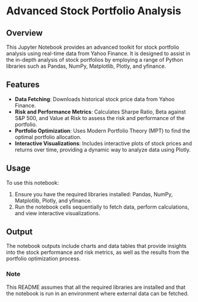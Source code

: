 
# Advanced Stock Portfolio Analysis

## Overview
This Jupyter Notebook provides an advanced toolkit for stock portfolio analysis using real-time data from Yahoo Finance. It is designed to assist in the in-depth analysis of stock portfolios by employing a range of Python libraries such as Pandas, NumPy, Matplotlib, Plotly, and yfinance.

## Features
- **Data Fetching**: Downloads historical stock price data from Yahoo Finance.
- **Risk and Performance Metrics**: Calculates Sharpe Ratio, Beta against S&P 500, and Value at Risk to assess the risk and performance of the portfolio.
- **Portfolio Optimization**: Uses Modern Portfolio Theory (MPT) to find the optimal portfolio allocation.
- **Interactive Visualizations**: Includes interactive plots of stock prices and returns over time, providing a dynamic way to analyze data using Plotly.

## Usage
To use this notebook:
1. Ensure you have the required libraries installed: Pandas, NumPy, Matplotlib, Plotly, and yfinance.
2. Run the notebook cells sequentially to fetch data, perform calculations, and view interactive visualizations.

## Output
The notebook outputs include charts and data tables that provide insights into the stock performance and risk metrics, as well as the results from the portfolio optimization process.

### Note
This README assumes that all the required libraries are installed and that the notebook is run in an environment where external data can be fetched.
